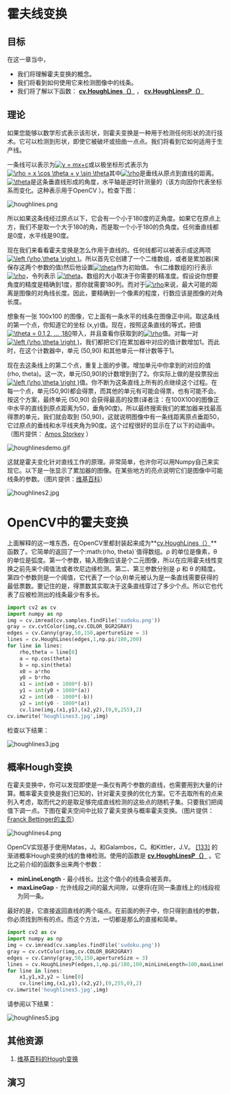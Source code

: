 # 霍夫线变换

## 目标

在这一章当中，

*   我们将理解霍夫变换的概念。
*   我们将看到如何使用它来检测图像中的线条。
*   我们将了解以下函数： **[cv.HoughLines（）](../../dd/d1a/group__imgproc__feature.html#ga46b4e588934f6c8dfd509cc6e0e4545a "Finds lines in a binary image using the standard Hough transform. ")** ， **[cv.HoughLinesP（）](../../dd/d1a/group__imgproc__feature.html#ga8618180a5948286384e3b7ca02f6feeb "Finds line segments in a binary image using the probabilistic Hough transform. ")**

## 理论

如果您能够以数学形式表示该形状，则霍夫变换是一种用于检测任何形状的流行技术。它可以检测到形状，即使它被破坏或扭曲一点点。我们将看到它如何适用于生产线。

一条线可以表示为<a href="https://www.codecogs.com/eqnedit.php?latex=y&space;=&space;mx&plus;c" target="_blank"><img src="https://latex.codecogs.com/png.latex?y&space;=&space;mx&plus;c" title="y = mx+c" /></a>或以极坐标形式表示为<a href="https://www.codecogs.com/eqnedit.php?latex=\rho&space;=&space;x&space;\cos&space;\theta&space;&plus;&space;y&space;\sin&space;\theta" target="_blank"><img src="https://latex.codecogs.com/png.latex?\rho&space;=&space;x&space;\cos&space;\theta&space;&plus;&space;y&space;\sin&space;\theta" title="\rho = x \cos \theta + y \sin \theta" /></a>其中<a href="https://www.codecogs.com/eqnedit.php?latex=\rho" target="_blank"><img src="https://latex.codecogs.com/png.latex?\rho" title="\rho" /></a>是垂线从原点到直线的距离。<a href="https://www.codecogs.com/eqnedit.php?latex=\theta" target="_blank"><img src="https://latex.codecogs.com/png.latex?\theta" title="\theta" /></a>是这条垂直线形成的角度，水平轴是逆时针测量的（该方向因你代表坐标系而变化。这种表示用于OpenCV ）。检查下图：

![houghlines.png](img/houghlines.png)

所以如果这条线经过原点以下，它会有一个小于180度的正角度。如果它在原点上方，我们不是取一个大于180的角，而是取一个小于180的负角度。任何垂直线都是0度，水平线是90度。

现在我们来看看霍夫变换是怎么作用于直线的。任何线都可以被表示成这两项<a href="https://www.codecogs.com/eqnedit.php?latex=\left&space;(\rho,\theta&space;\right&space;)" target="_blank"><img src="https://latex.codecogs.com/png.latex?\left&space;(\rho,\theta&space;\right&space;)" title="\left (\rho,\theta \right )" /></a>。所以首先它创建了一个二维数组，或者是累加器(来保存这两个参数的值)然后他设置<a href="https://www.codecogs.com/eqnedit.php?latex=\theta" target="_blank"><img src="https://latex.codecogs.com/png.latex?\theta" title="\theta" /></a>作为初始值。 令(二维数组的)行表示<a href="https://www.codecogs.com/eqnedit.php?latex=\rho" target="_blank"><img src="https://latex.codecogs.com/png.latex?\rho" title="\rho" /></a>，令列表示 <a href="https://www.codecogs.com/eqnedit.php?latex=\theta" target="_blank"><img src="https://latex.codecogs.com/png.latex?\theta" title="\theta" /></a>。数组的大小取决于你需要的精准度。假设说你想要角度的精度是精确到1度，那你就需要180列。而对于<a href="https://www.codecogs.com/eqnedit.php?latex=\rho" target="_blank"><img src="https://latex.codecogs.com/png.latex?\rho" title="\rho" /></a>来说，最大可能的距离是图像的对角线长度。因此，要精确到一个像素的程度，行数应该是图像的对角长度。

想象有一张 100x100 的图像，它上面有一条水平的线条在图像正中间。取这条线的第一个点，你知道它的坐标 (x,y)值。现在，按照这条直线的等式，把值<a href="https://www.codecogs.com/eqnedit.php?latex=\theta&space;=&space;0,1,2,&space;...&space;,180" target="_blank"><img src="https://latex.codecogs.com/png.latex?\theta&space;=&space;0,1,2,&space;...&space;,180" title="\theta = 0,1,2, ... ,180" /></a>带入，并且查看你获取到的<a href="https://www.codecogs.com/eqnedit.php?latex=\rho" target="_blank"><img src="https://latex.codecogs.com/png.latex?\rho" title="\rho" /></a>值。对每一对<a href="https://www.codecogs.com/eqnedit.php?latex=\left&space;(\rho,\theta&space;\right&space;)" target="_blank"><img src="https://latex.codecogs.com/png.latex?\left&space;(\rho,\theta&space;\right&space;)" title="\left (\rho,\theta \right )" /></a>，我们都把它们在累加器中对应的值计数增加1。而此时，在这个计数器中，单元 (50,90) 和其他单元一样计数等于1。

现在去这条线上的第二个点，重复上面的步骤。增加单元中你拿到的对应的值(rho, theta)。这一次，单元(50,90)的计数增到到了2。你实际上做的是投票投出<a href="https://www.codecogs.com/eqnedit.php?latex=\left&space;(\rho,\theta&space;\right&space;)" target="_blank"><img src="https://latex.codecogs.com/png.latex?\left&space;(\rho,\theta&space;\right&space;)" title="\left (\rho,\theta \right )" /></a>值。你不断为这条直线上所有的点继续这个过程。在每一个点，单元(50,90)都会得票，而其他的单元有可能会得票，也有可能不会。按这个方案，最终单元 (50,90) 会获得最高的投票(译者注：在100X100的图像正中水平的直线到原点距离为50，垂角90度)。所以最终搜索我们的累加器来找最高得票的单元，我们就会取到 (50,90)，这就说明图像中有一条线距离原点垂距50，它过原点的垂线和水平线夹角为90度。这个过程很好的显示在了以下的动画中。（图片提供： [Amos Storkey](http://homepages.inf.ed.ac.uk/amos/hough.html) ）

![houghlinesdemo.gif](img/de2e291b384a30b0e5d46ce808b05f90.jpg)

这就是霍夫变化针对直线工作的原理。非常简单，也许你可以用Numpy自己来实现它。以下是一张显示了累加器的图像。在某些地方的亮点说明它们是图像中可能线条的参数。（图片提供：[维基百科](http://en.wikipedia.org/wiki/Hough_transform)）

![houghlines2.jpg](img/f69a381c4d51dffb6ff11094a5c95a5a.jpg)

# OpenCV中的霍夫变换

上面解释的这一堆东西，在OpenCV里都封装起来成为**[cv.HoughLines（）](../../dd/d1a/group__imgproc__feature.html#ga46b4e588934f6c8dfd509cc6e0e4545a "Finds lines in a binary image using the standard Hough transform. ")** 函数了。它简单的返回了一个:math:(rho, theta)`值得数组。ρ 的单位是像素，θ 的单位是弧度。第一个参数，输入图像应该是个二元图像，所以在应用霍夫线性变换之前先来个阈值法或者坎尼边缘检测。第二、第三参数分别是 ρ 和 θ 的精度。第四个参数则是一个阈值，它代表了一个(ρ,θ)单元被认为是一条直线需要获得的最低票数。要记住的是，得票数其实取决于这条直线穿过了多少个点。所以它也代表了应被检测出的线条最少有多长。

```python
import cv2 as cv
import numpy as np
img = cv.imread(cv.samples.findFile('sudoku.png'))
gray = cv.cvtColor(img,cv.COLOR_BGR2GRAY)
edges = cv.Canny(gray,50,150,apertureSize = 3)
lines = cv.HoughLines(edges,1,np.pi/180,200)
for line in lines:
    rho,theta = line[0]
    a = np.cos(theta)
    b = np.sin(theta)
    x0 = a*rho
    y0 = b*rho
    x1 = int(x0 + 1000*(-b))
    y1 = int(y0 + 1000*(a))
    x2 = int(x0 - 1000*(-b))
    y2 = int(y0 - 1000*(a))
    cv.line(img,(x1,y1),(x2,y2),(0,0,255),2)
cv.imwrite('houghlines3.jpg',img)
```

检查以下结果：

![houghlines3.jpg](img/a7e400c76515d9f4bc7104362b14db7e.jpg)

## 概率Hough变换

在霍夫变换中，你可以发现即使是一条仅有两个参数的直线，也需要用到大量的计算。概率霍夫变换是我们已知的，针对霍夫变换的优化方案。它不去取所有的点来列入考虑，取而代之的是取足够完成直线检测的这些点的随机子集。只要我们把阈值下调一点。下图在霍夫空间中比较了霍夫变换与概率霍夫变换。（图片提供： [Franck Bettinger的主页](http://phdfb1.free.fr/robot/mscthesis/node14.html)）

![houghlines4.png](img/2691bcf7221255e46041b90faaf5669c.jpg)

OpenCV实现基于使用Matas，J。和Galambos，C。和Kittler，J.V。 [[133]](../../d0/de3/citelist.html#CITEREF_Matas00) 的渐进概率Hough变换的线的鲁棒检测。使用的函数是 **[cv.HoughLinesP（）](../../dd/d1a/group__imgproc__feature.html#ga8618180a5948286384e3b7ca02f6feeb "Finds line segments in a binary image using the probabilistic Hough transform. ")** 。它比之前介绍的函数多出来两个参数：

*   **minLineLength** - 最小线长。比这个值小的线条会被丢弃。
*   **maxLineGap** - 允许线段之间的最大间隙，以便将(在同一条直线上的)线段视为同一条。
  
最好的是，它直接返回直线的两个端点。在前面的例子中，你只得到直线的参数，你必须找到所有的点。而这个方法，一切都是那么的直接和简单。

```python
import cv2 as cv
import numpy as np
img = cv.imread(cv.samples.findFile('sudoku.png'))
gray = cv.cvtColor(img,cv.COLOR_BGR2GRAY)
edges = cv.Canny(gray,50,150,apertureSize = 3)
lines = cv.HoughLinesP(edges,1,np.pi/180,100,minLineLength=100,maxLineGap=10)
for line in lines:
    x1,y1,x2,y2 = line[0]
    cv.line(img,(x1,y1),(x2,y2),(0,255,0),2)
cv.imwrite('houghlines5.jpg',img)
```

请参阅以下结果：

![houghlines5.jpg](img/3f07b44be4e94a8f952bdedfce546146.jpg)

## 其他资源

1.  [维基百科的Hough变换](http://en.wikipedia.org/wiki/Hough_transform)

## 演习
